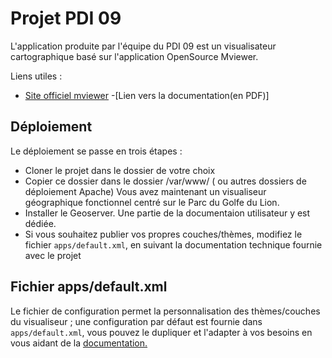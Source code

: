 # Projet PDI 09

L'application produite par l'équipe du PDI 09 est un visualisateur cartographique basé sur l'application OpenSource Mviewer. 

Liens utiles :

- [Site officiel mviewer](https://mviewer.github.io/fr/)
-[Lien vers la documentation(en PDF)]


## Déploiement

Le déploiement se passe en trois étapes :

- Cloner le projet dans le dossier de votre choix
- Copier ce dossier dans le dossier /var/www/ ( ou autres dossiers de déploiement Apache)
  Vous avez maintenant un visualiseur géographique fonctionnel centré sur le Parc du Golfe du Lion.
- Installer le Geoserver. Une partie de la documentaion utilisateur y est dédiée.
- Si vous souhaitez publier vos propres couches/thèmes, modifiez le fichier `apps/default.xml`, en suivant la documentation technique fournie avec le projet


## Fichier apps/default.xml

Le fichier de configuration permet la personnalisation des thèmes/couches du visualiseur ; une configuration par
défaut est fournie dans `apps/default.xml`, vous pouvez le dupliquer et l'adapter à vos besoins en vous aidant de la [documentation.](http://mviewerdoc.readthedocs.io/fr/latest/)
